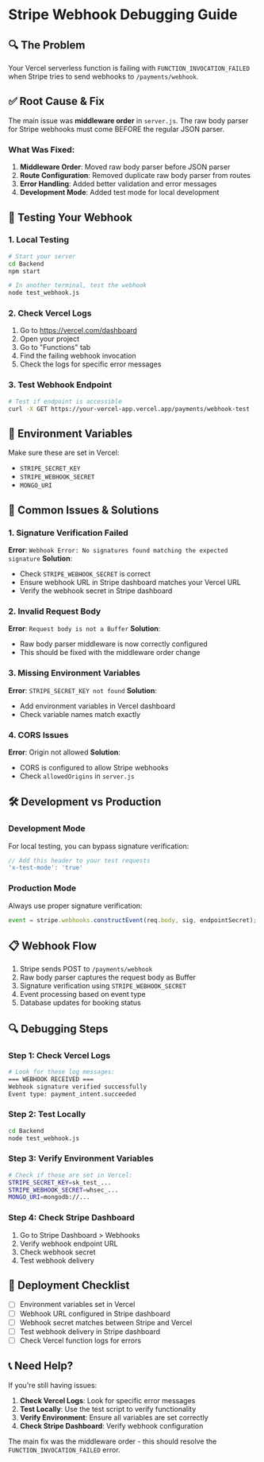 # Stripe Webhook Debugging Guide

## 🔍 The Problem
Your Vercel serverless function is failing with `FUNCTION_INVOCATION_FAILED` when Stripe tries to send webhooks to `/payments/webhook`.

## ✅ Root Cause & Fix
The main issue was **middleware order** in `server.js`. The raw body parser for Stripe webhooks must come BEFORE the regular JSON parser.

### What Was Fixed:
1. **Middleware Order**: Moved raw body parser before JSON parser
2. **Route Configuration**: Removed duplicate raw body parser from routes
3. **Error Handling**: Added better validation and error messages
4. **Development Mode**: Added test mode for local development

## 🧪 Testing Your Webhook

### 1. Local Testing
```bash
# Start your server
cd Backend
npm start

# In another terminal, test the webhook
node test_webhook.js
```

### 2. Check Vercel Logs
1. Go to https://vercel.com/dashboard
2. Open your project
3. Go to "Functions" tab
4. Find the failing webhook invocation
5. Check the logs for specific error messages

### 3. Test Webhook Endpoint
```bash
# Test if endpoint is accessible
curl -X GET https://your-vercel-app.vercel.app/payments/webhook-test
```

## 🔧 Environment Variables
Make sure these are set in Vercel:
- `STRIPE_SECRET_KEY`
- `STRIPE_WEBHOOK_SECRET`
- `MONGO_URI`

## 🚨 Common Issues & Solutions

### 1. Signature Verification Failed
**Error**: `Webhook Error: No signatures found matching the expected signature`
**Solution**: 
- Check `STRIPE_WEBHOOK_SECRET` is correct
- Ensure webhook URL in Stripe dashboard matches your Vercel URL
- Verify the webhook secret in Stripe dashboard

### 2. Invalid Request Body
**Error**: `Request body is not a Buffer`
**Solution**: 
- Raw body parser middleware is now correctly configured
- This should be fixed with the middleware order change

### 3. Missing Environment Variables
**Error**: `STRIPE_SECRET_KEY not found`
**Solution**:
- Add environment variables in Vercel dashboard
- Check variable names match exactly

### 4. CORS Issues
**Error**: Origin not allowed
**Solution**:
- CORS is configured to allow Stripe webhooks
- Check `allowedOrigins` in `server.js`

## 🛠️ Development vs Production

### Development Mode
For local testing, you can bypass signature verification:
```javascript
// Add this header to your test requests
'x-test-mode': 'true'
```

### Production Mode
Always use proper signature verification:
```javascript
event = stripe.webhooks.constructEvent(req.body, sig, endpointSecret);
```

## 📋 Webhook Flow
1. Stripe sends POST to `/payments/webhook`
2. Raw body parser captures the request body as Buffer
3. Signature verification using `STRIPE_WEBHOOK_SECRET`
4. Event processing based on event type
5. Database updates for booking status

## 🔍 Debugging Steps

### Step 1: Check Vercel Logs
```bash
# Look for these log messages:
=== WEBHOOK RECEIVED ===
Webhook signature verified successfully
Event type: payment_intent.succeeded
```

### Step 2: Test Locally
```bash
cd Backend
node test_webhook.js
```

### Step 3: Verify Environment Variables
```bash
# Check if these are set in Vercel:
STRIPE_SECRET_KEY=sk_test_...
STRIPE_WEBHOOK_SECRET=whsec_...
MONGO_URI=mongodb://...
```

### Step 4: Check Stripe Dashboard
1. Go to Stripe Dashboard > Webhooks
2. Verify webhook endpoint URL
3. Check webhook secret
4. Test webhook delivery

## 🚀 Deployment Checklist

- [ ] Environment variables set in Vercel
- [ ] Webhook URL configured in Stripe dashboard
- [ ] Webhook secret matches between Stripe and Vercel
- [ ] Test webhook delivery in Stripe dashboard
- [ ] Check Vercel function logs for errors

## 📞 Need Help?

If you're still having issues:

1. **Check Vercel Logs**: Look for specific error messages
2. **Test Locally**: Use the test script to verify functionality
3. **Verify Environment**: Ensure all variables are set correctly
4. **Check Stripe Dashboard**: Verify webhook configuration

The main fix was the middleware order - this should resolve the `FUNCTION_INVOCATION_FAILED` error. 